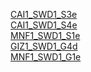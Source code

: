 [CAI1_SWD1_S3e](https://drive.google.com/drive/folders/1vEGJ5ITZMUiInl9Gn4kbTDCdvD36pqE5?usp=drive_link)\
[CAI1_SWD1_S4e](https://drive.google.com/drive/folders/1zsgNgzGEuX9JCHumZeMkxp30d4g-_8C7?usp=drive_link)\
[MNF1_SWD1_S1e](https://drive.google.com/drive/folders/1qOu7qfSN59DzLNwrNuS7kTAhCtA5WbjN?usp=drive_link)\
[GIZ1_SWD1_G4d](https://drive.google.com/drive/folders/1_oaHsPiUKk2_PCELx1PUaa9VDSkkGNOy?usp=drive_link)\
[MNF1_SWD1_G1e](https://drive.google.com/drive/folders/1QWufp-DIOOc666L8E0ssueZQ_36dddAa?usp=drive_link)
